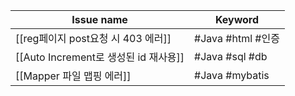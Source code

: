 


| Issue name                     | Keyword         |
| ------------------------------ | --------------- |
| [[reg페이지 post요청 시 403 에러]]     | #Java #html #인증 |
| [[Auto Increment로 생성된 id 재사용]] | #Java #sql #db  |
| [[Mapper 파일 맵핑 에러]]            | #Java #mybatis  |
